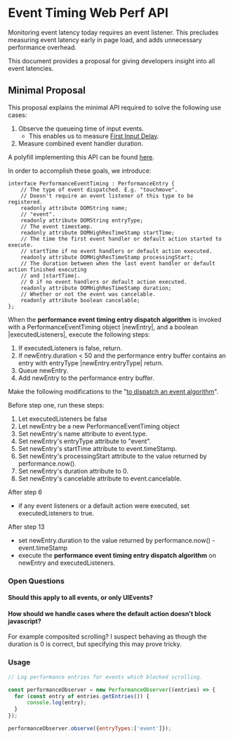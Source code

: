 # Event Timing Web Perf API

Monitoring event latency today requires an event listener. This precludes measuring event latency early in page load, and adds unnecessary performance overhead.

This document provides a proposal for giving developers insight into all event latencies.


## Minimal Proposal

This proposal explains the minimal API required to solve the following use cases:

1.  Observe the queueing time of input events.
    *   This enables us to measure [First Input Delay](https://docs.google.com/document/d/1Tnobrn4I8ObzreIztfah_BYnDkbx3_ZfJV5gj2nrYnY/edit).
2.  Measure combined event handler duration.

A polyfill implementing this API can be found [here](https://github.com/tdresser/input-latency-web-perf-polyfill/tree/gh-pages).

In order to accomplish these goals, we introduce:


```
interface PerformanceEventTiming : PerformanceEntry {
    // The type of event dispatched. E.g. "touchmove".
    // Doesn't require an event listener of this type to be registered.
    readonly attribute DOMString name;
    // "event".
    readonly attribute DOMString entryType;
    // The event timestamp.
    readonly attribute DOMHighResTimeStamp startTime;
    // The time the first event handler or default action started to execute.
    // startTime if no event handlers or default action executed.
    readonly attribute DOMHighResTimeStamp processingStart;
    // The duration between when the last event handler or default action finished executing
    // and |startTime|.
    // 0 if no event handlers or default action executed.
    readonly attribute DOMHighResTimeStamp duration;
    // Whether or not the event was cancelable.
    readonly attribute boolean cancelable;
};
```


When the **performance event timing entry dispatch algorithm** is invoked with a PerformanceEventTiming object |newEntry|, and a boolean |executedListeners|, execute the following steps:

1.  If executedListeners is false, return.
2.  If newEntry.duration < 50 and the performance entry buffer contains an entry with entryType |newEntry.entryType| return.
3.  Queue newEntry.
4.  Add newEntry to the performance entry buffer.

Make the following modifications to the "[to dispatch an event algorithm](https://www.w3.org/TR/dom/#dispatching-events)".

Before step one, run these steps:



1.  Let executedListeners be false
2.  Let newEntry be a new PerformanceEventTiming object
3.  Set newEntry's name attribute to event.type.
4.  Set newEntry's entryType attribute to "event".
5.  Set newEntry's startTime attribute to event.timeStamp.
6.  Set newEntry's processingStart attribute to the value returned by performance.now().
7.  Set newEntry's duration attribute to 0.
8.  Set newEntry's cancelable attribute to event.cancelable.

After step 6
*   if any event listeners or a default action were executed, set executedListeners to true.

After step 13
*   set newEntry.duration to the value returned by performance.now() - event.timeStamp
*   execute the **performance event timing entry dispatch algorithm** on newEntry and executedListeners.


### Open Questions

#### Should this apply to all events, or only UIEvents?

#### How should we handle cases where the default action doesn't block javascript?

For example composited scrolling? I suspect behaving as though the duration is 0 is correct, but specifying this may prove tricky.


### Usage
```javascript
// Log performance entries for events which blocked scrolling.

const performanceObserver = new PerformanceObserver((entries) => {
  for (const entry of entries.getEntries()) {
      console.log(entry);
  }
});

performanceObserver.observe({entryTypes:['event']});
```
